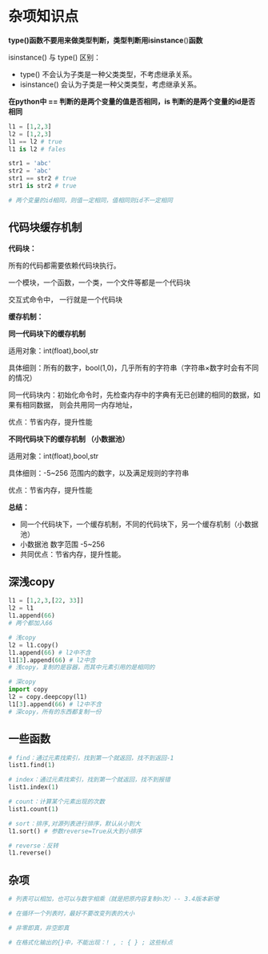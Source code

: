 # 杂项知识点





**type()函数不要用来做类型判断，类型判断用isinstance**()**函数**

isinstance() 与 type() 区别：

- type() 不会认为子类是一种父类类型，不考虑继承关系。
- isinstance() 会认为子类是一种父类类型，考虑继承关系。





**在python中 == 判断的是两个变量的值是否相同，is 判断的是两个变量的id是否相同**

~~~python
l1 = [1,2,3]
l2 = [1,2,3]
l1 == l2 # true
l1 is l2 # fales

str1 = 'abc'
str2 = 'abc'
str1 == str2 # true
str1 is str2 # true

# 两个变量的id相同，则值一定相同，值相同则id不一定相同
~~~



## 代码块缓存机制

**代码块：**

所有的代码都需要依赖代码块执行。

 一个模块，一个函数，一个类，一个文件等都是一个代码块

 交互式命令中， 一行就是一个代码块

**缓存机制：**

**同一代码块下的缓存机制**

 适用对象：int(float),bool,str

 具体细则：所有的数字，bool(1,0)，几乎所有的字符串（字符串×数字时会有不同的情况）

 同一代码块内：初始化命令时，先检查内存中的字典有无已创建的相同的数据，如果有相同数据， 则会共用同一内存地址，

 优点：节省内存，提升性能

**不同代码块下的缓存机制 （小数据池）**

 适用对象：int(float),bool,str

 具体细则：-5~256 范围内的数字，以及满足规则的字符串

 优点：节省内存，提升性能

**总结：**

- 同一个代码块下，一个缓存机制，不同的代码块下，另一个缓存机制（小数据池）
- 小数据池 数字范围 -5~256
- 共同优点：节省内存，提升性能。



## 深浅copy

~~~python
l1 = [1,2,3,[22, 33]]
l2 = l1
l1.append(66)
# 两个都加入66

# 浅copy
l2 = l1.copy()
l1.append(66) # l2中不含
l1[3].append(66) # l2中含
# 浅copy，复制的是容器，而其中元素引用的是相同的

# 深copy
import copy
l2 = copy.deepcopy(l1)
l1[3].append(66) # l2中不含
# 深copy，所有的东西都复制一份
~~~



## 一些函数

~~~python
# find：通过元素找索引，找到第一个就返回，找不到返回-1
list1.find(1)

# index：通过元素找索引，找到第一个就返回，找不到报错
list1.index(1)

# count：计算某个元素出现的次数
list1.count(1)

# sort：排序,对源列表进行排序，默认从小到大
l1.sort() # 参数reverse=True从大到小排序

# reverse：反转
l1.reverse()


~~~



## 杂项

~~~python
# 列表可以相加，也可以与数字相乘（就是把原内容复制n次）-- 3.4版本新增

# 在循环一个列表时，最好不要改变列表的大小

# 非零即真，非空即真

# 在格式化输出的{}中，不能出现：! , : { } ; 这些标点





~~~

## 

